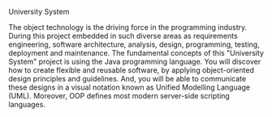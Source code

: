 University System 

The object technology is the driving force in the programming industry. During this project
embedded in such diverse areas as requirements engineering, software architecture, analysis, 
design, programming, testing, deployment and maintenance. The fundamental concepts of 
this "University System" project is using the Java programming language. You will 
discover how to create flexible and reusable software, by applying object-oriented design 
principles and guidelines. And, you will be able to communicate these designs in a visual 
notation known as Unified Modelling Language (UML). Moreover, OOP defines most modern server-side scripting languages.
